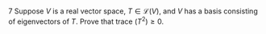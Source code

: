 7 Suppose $V$ is a real vector space, $T \in \mathcal{L}(V)$, and $V$ has a basis consisting of eigenvectors of $T$. Prove that trace $\left(T^{2}\right) \geq 0$.
